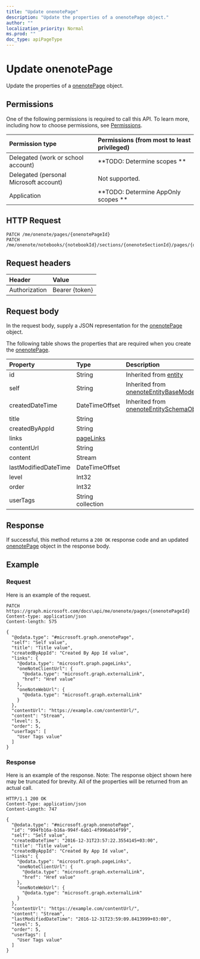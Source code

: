```yaml
---
title: "Update onenotePage"
description: "Update the properties of a onenotePage object."
author: ""
localization_priority: Normal
ms.prod: ""
doc_type: apiPageType
---
```


# Update onenotePage

Update the properties of a [onenotePage](../resources/onenotepage.md) object.

## Permissions
One of the following permissions is required to call this API. To learn more, including how to choose permissions, see [Permissions](/concepts/permissions-reference.md).

|Permission type|Permissions (from most to least privileged)|
|:---|:---|
|Delegated (work or school account)|**TODO: Determine scopes **|
|Delegated (personal Microsoft account)|Not supported.|
|Application|**TODO: Determine AppOnly scopes **|

## HTTP Request
<!-- {
  "blockType": "ignored"
}
-->
``` http
PATCH /me/onenote/pages/{onenotePageId}
PATCH /me/onenote/notebooks/{notebookId}/sections/{onenoteSectionId}/pages/{onenotePageId}
```

## Request headers
|Header|Value|
|:---|:---|
|Authorization|Bearer {token}|

## Request body
In the request body, supply a JSON representation for the [onenotePage](../resources/onenotePage.md) object.

The following table shows the properties that are required when you create the [onenotePage](../resources/onenotepage.md).

|Property|Type|Description|
|:---|:---|:---|
|id|String| Inherited from [entity](../resources/entity.md)|
|self|String| Inherited from [onenoteEntityBaseModel](../resources/onenoteEntityBaseModel.md)|
|createdDateTime|DateTimeOffset| Inherited from [onenoteEntitySchemaObjectModel](../resources/onenoteEntitySchemaObjectModel.md)|
|title|String||
|createdByAppId|String||
|links|[pageLinks](../resources/pageLinks.md)||
|contentUrl|String||
|content|Stream||
|lastModifiedDateTime|DateTimeOffset||
|level|Int32||
|order|Int32||
|userTags|String collection||



## Response
If successful, this method returns a `200 OK` response code and an updated [onenotePage](../resources/onenotepage.md) object in the response body.

## Example

### Request
Here is an example of the request.
<!-- {
  "blockType": "request",
  "name": "update_onenotepage"
}
-->
``` http
PATCH https://graph.microsoft.com/docs\api/me/onenote/pages/{onenotePageId}
Content-type: application/json
Content-length: 575

{
  "@odata.type": "#microsoft.graph.onenotePage",
  "self": "Self value",
  "title": "Title value",
  "createdByAppId": "Created By App Id value",
  "links": {
    "@odata.type": "microsoft.graph.pageLinks",
    "oneNoteClientUrl": {
      "@odata.type": "microsoft.graph.externalLink",
      "href": "Href value"
    },
    "oneNoteWebUrl": {
      "@odata.type": "microsoft.graph.externalLink"
    }
  },
  "contentUrl": "https://example.com/contentUrl/",
  "content": "Stream",
  "level": 5,
  "order": 5,
  "userTags": [
    "User Tags value"
  ]
}
```

### Response
Here is an example of the response. Note: The response object shown here may be truncated for brevity. All of the properties will be returned from an actual call.
<!-- {
  "blockType": "response",
  "truncated": true
}
-->
``` http
HTTP/1.1 200 OK
Content-Type: application/json
Content-Length: 747

{
  "@odata.type": "#microsoft.graph.onenotePage",
  "id": "994fb16a-b16a-994f-6ab1-4f996ab14f99",
  "self": "Self value",
  "createdDateTime": "2016-12-31T23:57:22.3554145+03:00",
  "title": "Title value",
  "createdByAppId": "Created By App Id value",
  "links": {
    "@odata.type": "microsoft.graph.pageLinks",
    "oneNoteClientUrl": {
      "@odata.type": "microsoft.graph.externalLink",
      "href": "Href value"
    },
    "oneNoteWebUrl": {
      "@odata.type": "microsoft.graph.externalLink"
    }
  },
  "contentUrl": "https://example.com/contentUrl/",
  "content": "Stream",
  "lastModifiedDateTime": "2016-12-31T23:59:09.8413999+03:00",
  "level": 5,
  "order": 5,
  "userTags": [
    "User Tags value"
  ]
}
```

